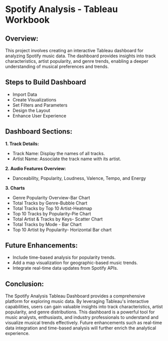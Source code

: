 # Spotify Analysis - Tableau Workbook

## Overview: 
This project involves creating an interactive Tableau dashboard for analyzing Spotify music data. The dashboard provides insights into track characteristics, artist popularity, and genre trends, enabling a deeper understanding of musical preferences and trends.

## Steps to Build Dashboard
- Import Data
- Create Visualizations
- Set Filters and Parameters
- Design the Layout
- Enhance User Experience

## Dashboard Sections:

**1. Track Details:**
- Track Name: Display the names of all tracks.
- Artist Name: Associate the track name with its artist.

**2. Audio Features Overview:**
- Danceability, Popularity, Loudness, Valence, Tempo, and Energy

**3. Charts**
- Genre Popularity Overview-Bar Chart
- Total Tracks by Genre-Bubble Chart
- Total Tracks by Top 10 Artist-Heatmap
- Top 10 Tracks by Popularity-Pie Chart
- Total Artist & Tracks by Keys- Scatter Chart
- Total Tracks by Mode - Bar Chart
- Top 10 Artist by Popularity- Horizontal Bar chart

## Future Enhancements:
- Include time-based analysis for popularity trends.
- Add a map visualization for geographic-based music trends.
- Integrate real-time data updates from Spotify APIs.

## Conclusion: 
The Spotify Analysis Tableau Dashboard provides a comprehensive platform for exploring music data. By leveraging Tableau's interactive capabilities, users can gain valuable insights into track characteristics, artist popularity, and genre distributions. This dashboard is a powerful tool for music analysts, enthusiasts, and industry professionals to understand and visualize musical trends effectively. Future enhancements such as real-time data integration and time-based analysis will further enrich the analytical experience.
